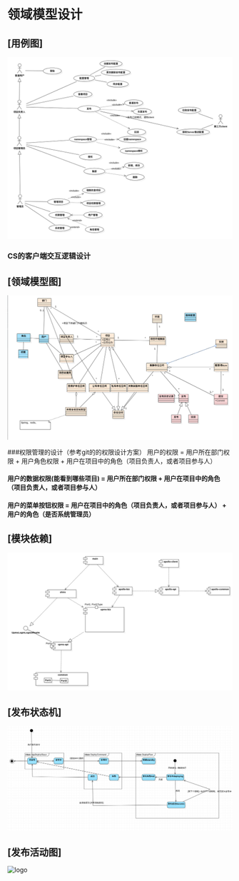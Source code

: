 
# 领域模型设计

## [用例图]
![logo](./img/apollo-user-case.png)

### CS的客户端交互逻辑设计

## [领域模型图]
![logo](./img/apollo-domain.png)

###权限管理的设计（参考git的的权限设计方案）
用户的权限 = 用户所在部门权限 + 用户角色权限 + 用户在项目中的角色（项目负责人，或者项目参与人）

#### 用户的数据权限(能看到哪些项目) =  用户所在部门权限 + 用户在项目中的角色（项目负责人，或者项目参与人）
#### 用户的菜单按钮权限 = 用户在项目中的角色（项目负责人，或者项目参与人） + 用户的角色（是否系统管理员）
## [模块依赖]
![logo](./img/apollo-module-dependency.png)

## [发布状态机]
![logo](./img/Bazooka_Deploy_Status.png)

## [发布活动图]
![logo](./img/Bazooka_Deploy_Activity.png)



